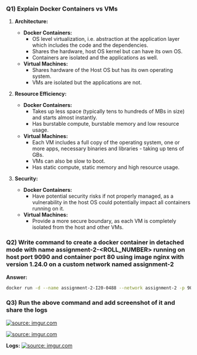 ### Q1) Explain Docker Containers vs VMs

1. **Architecture:**
   - **Docker Containers:** 
      - OS level virtualization, i.e. abstraction at the application layer which includes the code and the dependencies. 
      - Shares the hardware, host OS kernel but can have its own OS. 
      - Containers are isolated and the applications as well.
   - **Virtual Machines:** 
      - Shares hardware of the Host OS but has its own operating system. 
      - VMs are isolated but the applications are not.

2. **Resource Efficiency:**
   - **Docker Containers:** 
      - Takes up less space (typically tens to hundreds of MBs in size) and starts almost instantly. 
      - Has burstable compute, burstable memory and low resource usage.
   - **Virtual Machines:** 
      - Each VM includes a full copy of the operating system, one or more apps, necessary binaries and libraries - taking up tens of GBs. 
      - VMs can also be slow to boot. 
      - Has static compute, static memory and high resource usage.

3. **Security:**
   - **Docker Containers:** 
      - Have potential security risks if not properly managed, as a vulnerability in the host OS could potentially impact all containers running on it.
   - **Virtual Machines:** 
      - Provide a more secure boundary, as each VM is completely isolated from the host and other VMs.

### Q2) Write command to create a docker container in detached mode with name assignment-2-<ROLL_NUMBER> running on host port 9090 and container port 80 using image nginx with version 1.24.0 on a custom network named assignment-2

**Answer:**
```bash
docker run -d --name assignment-2-I20-0488 --network assignment-2 -p 9090:80 nginx:1.24.0
```

### Q3) Run the above command and add screenshot of it and share the logs

<a href="https://imgur.com/zDcGUSA"><img src="https://i.imgur.com/zDcGUSA.png" title="source: imgur.com" /></a>


<a href="https://imgur.com/IZpfTLt"><img src="https://i.imgur.com/IZpfTLt.png" title="source: imgur.com" /></a>

**Logs:** 
<a href="https://imgur.com/J6OCrqx"><img src="https://i.imgur.com/J6OCrqx.png" title="source: imgur.com" /></a> 



